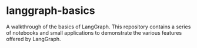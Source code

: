 # langgraph-basics
A walkthrough of the basics of LangGraph. This repository contains a series of notebooks and small applications to demonstrate the various features offered by LangGraph. 
